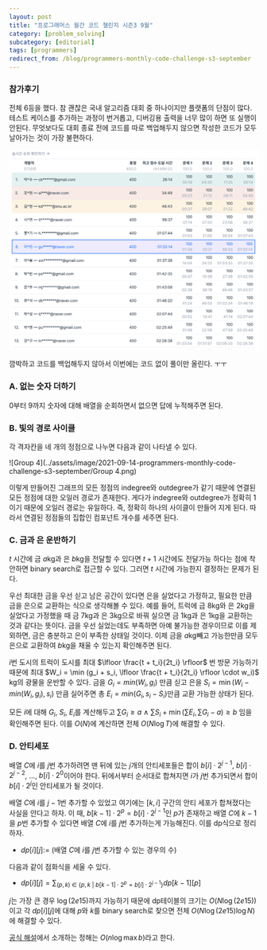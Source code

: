 ```yaml
---
layout: post
title: "프로그래머스 월간 코드 챌린지 시즌3 9월"
category: [problem_solving]
subcategory: [editorial]
tags: [programmers]
redirect_from: /blog/programmers-monthly-code-challenge-s3-september
---
```


### 참가후기

전체 6등을 했다. 참 괜찮은 국내 알고리즘 대회 중 하나이지만 플랫폼의 단점이 많다. 테스트 케이스를 추가하는 과정이 번거롭고, 디버깅용 출력을 너무 많이 하면 또 실행이 안된다. 무엇보다도 대회 종료 전에 코드를 따로 백업해두지 않으면 작성한 코드가 모두 날아가는 것이 가장 불편하다.

![screenshot1](../assets/image/2021-09-14-programmers-monthly-code-challenge-s3-september/screenshot1.png)

깜박하고 코드를 백업해두지 않아서 이번에는 코드 없이 풀이만 올린다. ㅜㅜ

### A. 없는 숫자 더하기

$0$부터 $9$까지 숫자에 대해 배열을 순회하면서 없으면 답에 누적해주면 된다.

### B. 빛의 경로 사이클

각 격자칸을 네 개의 정점으로 나누면 다음과 같이 나타낼 수 있다.

![Group 4](../assets/image/2021-09-14-programmers-monthly-code-challenge-s3-september/Group 4.png)

이렇게 만들어진 그래프의 모든 정점의 indegree와 outdegree가 같기 때문에 연결된 모든 정점에 대한 오일러 경로가 존재한다. 게다가 indegree와 outdegree가 정확히 $1$이기 때문에 오일러 경로는 유일하다. 즉, 정확히 하나의 사이클이 만들어 지게 된다. 따라서 연결된 정점들의 집합인 컴포넌트 개수를 세주면 된다.

### C. 금과 은 운반하기

$t$ 시간에 금 $a$kg과 은 $b$kg을 전달할 수 있다면 $t+1$ 시간에도 전달가능 하다는 점에 착안하면 binary search로 접근할 수 있다. 그러면 $t$ 시간에 가능한지 결정하는 문제가 된다.

우선 최대한 금을 우선 싣고 남은 공간이 있다면 은을 실었다고 가정하고, 필요한 만큼 금을 은으로 교환하는 식으로 생각해볼 수 있다. 예를 들어, 트럭에 금 8kg와 은 2kg을 실었다고 가정했을 때 금 7kg과 은 3kg으로 바꿔 실으면 금 1kg과 은 1kg을 교환하는 것과 같다는 뜻이다. 금을 우선 실었는데도 부족하면 아예 불가능한 경우이므로 이를 제외하면, 금은 충분하고 은이 부족한 상태일 것이다. 이제 금을 $a$kg빼고 가능한만큼 모두 은으로 교환하여 $b$kg을 채울 수 있는지 확인해주면 된다.

$i$번 도시의 트럭이 도시를 최대 $\lfloor \frac{t + t_i}{2t_i} \rfloor$ 번 방문 가능하기 때문에 최대 $W_i = \min (g_i + s_i, \lfloor \frac{t + t_i}{2t_i} \rfloor \cdot w_i)$ kg의 광물을 운반할 수 있다. 금을 $G_i = min(W_i, g_i)$ 만큼 싣고 은을 $S_i = \min(W_i - min(W_i, g_i), s_i)$ 만큼 실어주면 총 ${E_i} = min(G_i, s_i - S_i)$만큼 교환 가능한 상태가 된다.

모든 $i$에 대해 $G_i$, $S_i$, $E_i$를 계산해두고 $\sum{G_i} \ge a \ \land \ \sum{S_i} + \min(\sum{E_i}, \sum{G_i} - a) \ge b$ 임을 확인해주면 된다. 이를 $O(N)$에 계산하면 전체 $O(N \log T)$에 해결할 수 있다.

### D. 안티세포

배열 $C$에 $i$를 $j$번 추가하려면 맨 뒤에 있는 $j$개의 안티세포들은 합이 $b[i] \cdot 2^{j-1}$, $b[i] \cdot 2^{j-2}$, $...$, $b[i] \cdot 2^0$이어야 한다. 뒤에서부터 순서대로 합쳐지면 $i$가 $j$번 추가되면서 합이 $b[i] \cdot 2^{j}$인 안티세포가 될 것이다.

배열 $C$에 $i$를 $j-1$번 추가할 수 있었고 여기에는 $[k,i]$ 구간의 안티 세포가 합쳐졌다는 사실을 안다고 하자. 이 때, $b[k-1] \cdot 2^p = b[i] \cdot 2^{j-1}$인 $p$가 존재하고 배열 $C$에 $k-1$을 $p$번 추가할 수 있다면 배열 $C$에 $i$를 $j$번 추가하는게 가능해진다. 이를 dp식으로 정리하자.

* $dp[i][j] :=$ (배열 $C$에 $i$를 $j$번 추가할 수 있는 경우의 수)

다음과 같이 점화식을 세울 수 있다.

* $dp[i][j] = \sum_{(p,k) \ \in \ \{p,k\ \vert \ b[k-1] \cdot 2^p = b[i] \cdot 2^{j-1} \} }{dp[k-1][p]}$

$j$는 가장 큰 경우 $\log(2e15)$까지 가능하기 때문에 dp테이블의 크기는 $O(N \log(2e15))$이고 각 $dp[i][j]$에 대해 $p$와 $k$를 binary search로 찾으면 전체 $O(N \log (2e15) \log N)$에 해결할 수 있다.

[공식 해설](https://prgms.tistory.com/101)에서 소개하는 정해는 $O(n \log \max b)$라고 한다.




